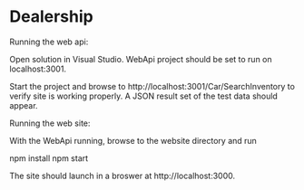 # Dealership

Running the web api:

Open solution in Visual Studio. WebApi project should be set to run on localhost:3001. 

Start the project and browse to http://localhost:3001/Car/SearchInventory to verify site is working properly. A JSON result set of the test data should appear.


Running the web site:

With the WebApi running, browse to the website directory and run 

npm install
npm start

The site should launch in a broswer at http://localhost:3000.
